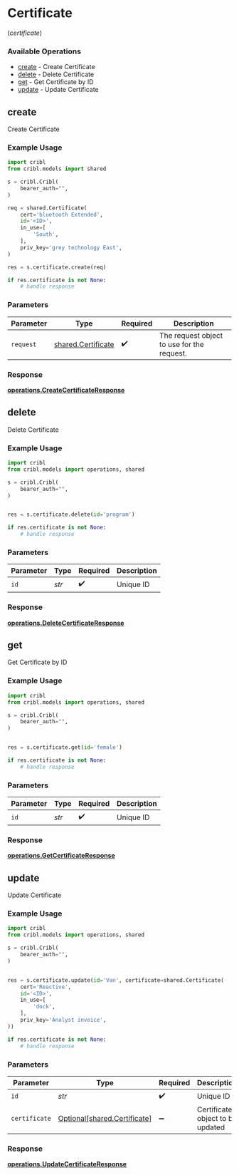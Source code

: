 # Certificate
(*certificate*)

### Available Operations

* [create](#create) - Create Certificate
* [delete](#delete) - Delete Certificate
* [get](#get) - Get Certificate by ID
* [update](#update) - Update Certificate

## create

Create Certificate

### Example Usage

```python
import cribl
from cribl.models import shared

s = cribl.Cribl(
    bearer_auth="",
)

req = shared.Certificate(
    cert='bluetooth Extended',
    id='<ID>',
    in_use=[
        'South',
    ],
    priv_key='grey technology East',
)

res = s.certificate.create(req)

if res.certificate is not None:
    # handle response
```

### Parameters

| Parameter                                                | Type                                                     | Required                                                 | Description                                              |
| -------------------------------------------------------- | -------------------------------------------------------- | -------------------------------------------------------- | -------------------------------------------------------- |
| `request`                                                | [shared.Certificate](../../models/shared/certificate.md) | :heavy_check_mark:                                       | The request object to use for the request.               |


### Response

**[operations.CreateCertificateResponse](../../models/operations/createcertificateresponse.md)**


## delete

Delete Certificate

### Example Usage

```python
import cribl
from cribl.models import operations, shared

s = cribl.Cribl(
    bearer_auth="",
)


res = s.certificate.delete(id='program')

if res.certificate is not None:
    # handle response
```

### Parameters

| Parameter          | Type               | Required           | Description        |
| ------------------ | ------------------ | ------------------ | ------------------ |
| `id`               | *str*              | :heavy_check_mark: | Unique ID          |


### Response

**[operations.DeleteCertificateResponse](../../models/operations/deletecertificateresponse.md)**


## get

Get Certificate by ID

### Example Usage

```python
import cribl
from cribl.models import operations, shared

s = cribl.Cribl(
    bearer_auth="",
)


res = s.certificate.get(id='female')

if res.certificate is not None:
    # handle response
```

### Parameters

| Parameter          | Type               | Required           | Description        |
| ------------------ | ------------------ | ------------------ | ------------------ |
| `id`               | *str*              | :heavy_check_mark: | Unique ID          |


### Response

**[operations.GetCertificateResponse](../../models/operations/getcertificateresponse.md)**


## update

Update Certificate

### Example Usage

```python
import cribl
from cribl.models import operations, shared

s = cribl.Cribl(
    bearer_auth="",
)


res = s.certificate.update(id='Van', certificate=shared.Certificate(
    cert='Reactive',
    id='<ID>',
    in_use=[
        'dock',
    ],
    priv_key='Analyst invoice',
))

if res.certificate is not None:
    # handle response
```

### Parameters

| Parameter                                                          | Type                                                               | Required                                                           | Description                                                        |
| ------------------------------------------------------------------ | ------------------------------------------------------------------ | ------------------------------------------------------------------ | ------------------------------------------------------------------ |
| `id`                                                               | *str*                                                              | :heavy_check_mark:                                                 | Unique ID                                                          |
| `certificate`                                                      | [Optional[shared.Certificate]](../../models/shared/certificate.md) | :heavy_minus_sign:                                                 | Certificate object to be updated                                   |


### Response

**[operations.UpdateCertificateResponse](../../models/operations/updatecertificateresponse.md)**

